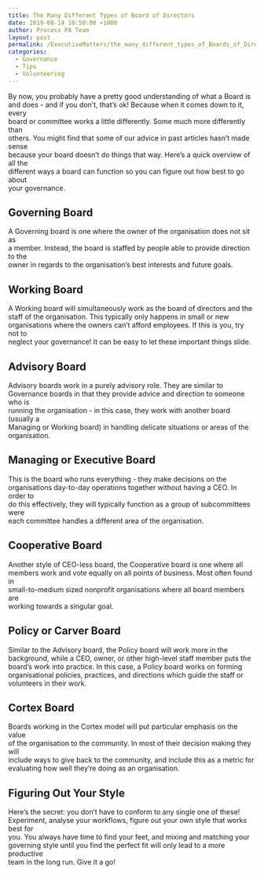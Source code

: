 ```yaml
---
title: The Many Different Types of Board of Directors
date: 2019-08-14 10:50:00 +1000
author: Process PA Team
layout: post
permalink: /ExecutiveMatters/the_many_different_types_of_Boards_of_Directors
categories:
  - Governance
  - Tips
  - Volunteering
---
```


By now, you probably have a pretty good understanding of what a Board is<br>and does - and if you don’t, that’s ok\! Because when it comes down to it, every<br>board or committee works a little differently. Some much more differently than<br>others. You might find that some of our advice in past articles hasn’t made sense<br>because your board doesn’t do things that way. Here’s a quick overview of all the<br>different ways a board can function so you can figure out how best to go about<br>your governance.

## Governing Board

A Governing board is one where the owner of the organisation does not sit as<br>a member. Instead, the board is staffed by people able to provide direction to the<br>owner in regards to the organisation’s best interests and future goals.

## Working Board

A Working board will simultaneously work as the board of directors and the<br>staff of the organisation. This typically only happens in small or new<br>organisations where the owners can’t afford employees. If this is you, try not to<br>neglect your governance\! It can be easy to let these important things slide.

## Advisory Board

Advisory boards work in a purely advisory role. They are similar to<br>Governance boards in that they provide advice and direction to someone who is<br>running the organisation - in this case, they work with another board (usually a<br>Managing or Working board) in handling delicate situations or areas of the<br>organisation.

## Managing or Executive Board

This is the board who runs everything - they make decisions on the<br>organisations day-to-day operations together without having a CEO. In order to<br>do this effectively, they will typically function as a group of subcommittees were<br>each committee handles a different area of the organisation.

## Cooperative Board

Another style of CEO-less board, the Cooperative board is one where all<br>members work and vote equally on all points of business. Most often found in<br>small-to-medium sized nonprofit organisations where all board members are<br>working towards a singular goal.

## Policy or Carver Board

Similar to the Advisory board, the Policy board will work more in the<br>background, while a CEO, owner, or other high-level staff member puts the<br>board’s work into practice. In this case, a Policy board works on forming<br>organisational policies, practices, and directions which guide the staff or<br>volunteers in their work.

## Cortex Board

Boards working in the Cortex model will put particular emphasis on the value<br>of the organisation to the community. In most of their decision making they will<br>include ways to give back to the community, and include this as a metric for<br>evaluating how well they’re doing as an organisation.

## Figuring Out Your Style

Here’s the secret: you don’t have to conform to any single one of these\!<br>Experiment, analyse your workflows, figure out your own style that works best for<br>you. You always have time to find your feet, and mixing and matching your<br>governing style until you find the perfect fit will only lead to a more productive<br>team in the long run. Give it a go\!